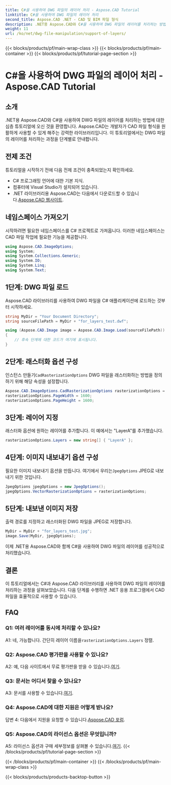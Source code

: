 ```yaml
---
title: C#을 사용하여 DWG 파일의 레이어 처리 - Aspose.CAD Tutorial
linktitle: C#을 사용하여 DWG 파일의 레이어 처리
second_title: Aspose.CAD .NET - CAD 및 BIM 파일 형식
description: .NET용 Aspose.CAD와 C#을 사용하여 DWG 파일의 레이어를 처리하는 방법을 알아보세요. 효율적인 CAD 파일 조작을 위한 단계별 가이드입니다.
weight: 11
url: /ko/net/dwg-file-manipulation/support-of-layers/
---
```


{{< blocks/products/pf/main-wrap-class >}}
{{< blocks/products/pf/main-container >}}
{{< blocks/products/pf/tutorial-page-section >}}

# C#을 사용하여 DWG 파일의 레이어 처리 - Aspose.CAD Tutorial

## 소개

.NET용 Aspose.CAD와 C#을 사용하여 DWG 파일의 레이어를 처리하는 방법에 대한 심층 튜토리얼에 오신 것을 환영합니다. Aspose.CAD는 개발자가 CAD 파일 형식을 원활하게 사용할 수 있게 해주는 강력한 라이브러리입니다. 이 튜토리얼에서는 DWG 파일의 레이어를 처리하는 과정을 단계별로 안내합니다.

## 전제 조건

튜토리얼을 시작하기 전에 다음 전제 조건이 충족되었는지 확인하세요.

- C# 프로그래밍 언어에 대한 기본 지식.
- 컴퓨터에 Visual Studio가 설치되어 있습니다.
-  .NET 라이브러리용 Aspose.CAD는 다음에서 다운로드할 수 있습니다.[Aspose.CAD 웹사이트](https://releases.aspose.com/cad/net/).

## 네임스페이스 가져오기

시작하려면 필요한 네임스페이스를 C# 프로젝트로 가져옵니다. 이러한 네임스페이스는 CAD 파일 작업에 필요한 기능을 제공합니다.

```csharp
using Aspose.CAD.ImageOptions;
using System;
using System.Collections.Generic;
using System.IO;
using System.Linq;
using System.Text;
```

## 1단계: DWG 파일 로드

Aspose.CAD 라이브러리를 사용하여 DWG 파일을 C# 애플리케이션에 로드하는 것부터 시작하세요.

```csharp
string MyDir = "Your Document Directory";
string sourceFilePath = MyDir + "for_layers_test.dwf";

using (Aspose.CAD.Image image = Aspose.CAD.Image.Load(sourceFilePath))
{
    // 후속 단계에 대한 코드가 여기에 표시됩니다.
}
```

## 2단계: 래스터화 옵션 구성

 인스턴스 만들기`CadRasterizationOptions` DWG 파일을 래스터화하는 방법을 정의하기 위해 해당 속성을 설정합니다.

```csharp
Aspose.CAD.ImageOptions.CadRasterizationOptions rasterizationOptions = new Aspose.CAD.ImageOptions.CadRasterizationOptions();
rasterizationOptions.PageWidth = 1600;
rasterizationOptions.PageHeight = 1600;
```

## 3단계: 레이어 지정

래스터화 옵션에 원하는 레이어를 추가합니다. 이 예에서는 "LayerA"를 추가했습니다.

```csharp
rasterizationOptions.Layers = new string[] { "LayerA" };
```

## 4단계: 이미지 내보내기 옵션 구성

 필요한 이미지 내보내기 옵션을 만듭니다. 여기에서 우리는`JpegOptions` JPEG로 내보내기 위한 것입니다.

```csharp
JpegOptions jpegOptions = new JpegOptions();
jpegOptions.VectorRasterizationOptions = rasterizationOptions;
```

## 5단계: 내보낸 이미지 저장

출력 경로를 지정하고 래스터화된 DWG 파일을 JPEG로 저장합니다.

```csharp
MyDir = MyDir + "for_layers_test.jpg";
image.Save(MyDir, jpegOptions);
```

이제 .NET용 Aspose.CAD와 함께 C#을 사용하여 DWG 파일의 레이어를 성공적으로 처리했습니다.

## 결론

이 튜토리얼에서는 C#과 Aspose.CAD 라이브러리를 사용하여 DWG 파일의 레이어를 처리하는 과정을 살펴보았습니다. 다음 단계를 수행하면 .NET 응용 프로그램에서 CAD 파일을 효율적으로 사용할 수 있습니다.

## FAQ

### Q1: 여러 레이어를 동시에 처리할 수 있나요?

 A1: 네, 가능합니다. 간단히 레이어 이름을`rasterizationOptions.Layers` 정렬.

### Q2: Aspose.CAD 평가판을 사용할 수 있나요?

 A2: 예, 다음 사이트에서 무료 평가판을 받을 수 있습니다.[여기](https://releases.aspose.com/).

### Q3: 문서는 어디서 찾을 수 있나요?

 A3: 문서를 사용할 수 있습니다.[여기](https://reference.aspose.com/cad/net/).

### Q4: Aspose.CAD에 대한 지원은 어떻게 받나요?

 답변 4: 다음에서 지원을 요청할 수 있습니다.[Aspose.CAD 포럼](https://forum.aspose.com/c/cad/19).

### Q5: Aspose.CAD의 라이선스 옵션은 무엇입니까?

 A5: 라이선스 옵션과 구매 세부정보를 살펴볼 수 있습니다.[여기](https://purchase.aspose.com/buy).
{{< /blocks/products/pf/tutorial-page-section >}}

{{< /blocks/products/pf/main-container >}}
{{< /blocks/products/pf/main-wrap-class >}}

{{< blocks/products/products-backtop-button >}}
